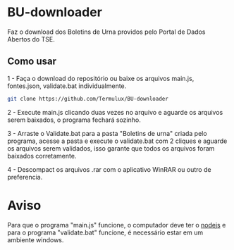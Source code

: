 # BU-downloader
Faz o download dos Boletins de Urna providos pelo Portal de Dados Abertos do TSE.
## Como usar
1 - Faça o download do repositório ou baixe os arquivos main.js, fontes.json, validate.bat individualmente.
```bash
git clone https://github.com/Termulux/BU-downloader
```
2 - Execute main.js clicando duas vezes no arquivo e aguarde os arquivos serem baixados, o programa fechará sozinho.

3 - Arraste o Validate.bat para a pasta "Boletins de urna" criada pelo programa, acesse a pasta e execute o validate.bat com 2 cliques e aguarde os arquivos serem validados, isso garante que todos os arquivos foram baixados corretamente.

4 - Descompact os arquivos .rar com o aplicativo WinRAR ou outro de preferencia.

# Aviso
 Para que o programa "main.js" funcione, o computador deve ter o [nodejs](https://nodejs.org) e para o programa "validate.bat" funcione, é necessário estar em um ambiente windows.
